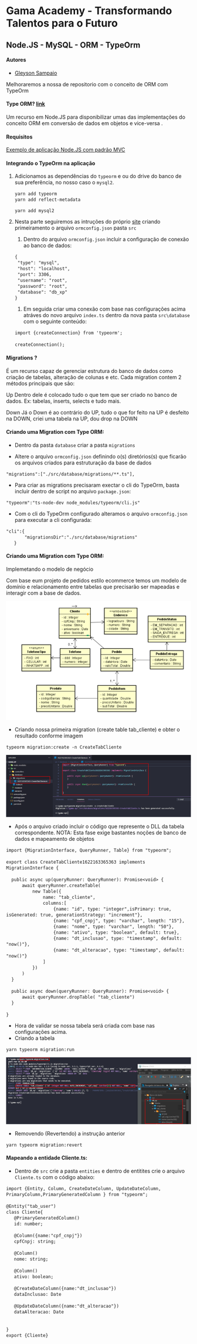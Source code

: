 # Gama Academy - Transformando Talentos para o Futuro

## Node.JS - MySQL - ORM - TypeOrm

#### Autores
- [Gleyson Sampaio](https://github.com/gleyson-gama)

Melhoraremos a nossa de repositorio com o conceito de ORM com TypeOrm

#### Type ORM? [link](https://typeorm.io/#/)

Um recurso em Node.JS para disponibilizar umas das implementações do conceito ORM em conversão de dados em objetos e vice-versa .

#### Requisitos
[Exemplo de aplicação Node.JS com padrão MVC](https://github.com/educacao-gama/tutoriais/tree/main/node-app-mvc)


#### Integrando o TypeOrm na aplicação
1. Adicionamos as dependências do `typeorm` e ou do drive do banco de sua preferência, no nosso caso o  `mysql2`.

   ```
   yarn add typeorm
   yarn add reflect-metadata
   ```
   
   ```
   yarn add mysql2
   ```
   
1. Nesta parte seguiremos as intruções do próprio [site](https://typeorm.io/#/using-ormconfig) criando primeiramento o arquivo `ormconfig.json` pasta `src` 
   1. Dentro do arquivo `ormconfig.json` incluir a configuração de conexão ao banco de dados:
   ```
   {
    "type": "mysql",
    "host": "localhost",
    "port": 3306,
    "username": "root",
    "password": "root",
    "database": "db_xp"
   }
   ```
   1. Em seguida criar uma conexão com base nas configurações acima atráves do novo arquivo `index.ts` dentro da nova pasta `src\database` com o seguinte conteúdo:
   
   ```
   import {createConnection} from 'typeorm';

   createConnection();
   ```
   
#### Migrations ?
 
É um recurso capaz de gerenciar estrutura do banco de dados como criação de tabelas, alteração de colunas e etc. Cada migration contem 2 métodos principais que são:

Up
Dentro dele é colocado tudo o que tem que ser criado no banco de dados. Ex: tabelas, inserts, selects e tudo mais.

Down
Já o Down é ao contrário do UP, tudo o que for feito na UP é desfeito na DOWN, criei uma tabela na UP, dou drop na DOWN
   
 #### Criando uma Migration com Type ORM:

 * Dentro da pasta `database` criar a pasta `migrations`
 
 * Altere o arquivo `ormconfig.json` definindo o(s) diretórios(s) que ficarão os arquivos criados para estruturação da base de dados
 
 ```
 "migrations":["./src/database/migrations/**.ts"],
 ```
 
 * Para criar as migrations precisaram exectar o cli do TypeOrm, basta incluir dentro de script no arquivo `package.json`:
 ```
 "typeorm":"ts-node-dev node_modules/typeorm/cli.js" 
 ```
 * Com o cli do TypeOrm configurado alteramos o arquivo `ormconfig.json` para executar a cli configurada:
 
 ```
 "cli":{
        "migrationsDir":"./src/database/migrations"
    }
 ```
 
 #### Criando uma Migration com Type ORM:
 
 Implemetando o modelo de negócio
 
 Com base eum projeto de pedidos estilo ecommerce temos um modelo de domínio e relacionamento entre tabelas que precisarão ser mapeadas e interagir com a base de dados.
 
 ![](https://github.com/educacao-gama/tutoriais/blob/main/node-app-mysql-type-orm/diagrmama.PNG)
 
 * Criando nossa primeira migration (create table tab_cliente) e obter o resultado conforme imagem
 
 ``` TERMINAL
 typeorm migration:create -n CreateTabCliente
 ```
 
  ![](https://github.com/educacao-gama/tutoriais/blob/main/node-app-mysql-type-orm/migration-tab_cliente.png)
  
  * Após o arquivo criado incluir o código que represente o DLL da tabela correspondente. NOTA: Esta fase exige bastantes noções de banco de dados e mapeamento de objetos
  
 ``` TERMINAL
 import {MigrationInterface, QueryRunner, Table} from "typeorm";

export class CreateTabCliente1622163365363 implements MigrationInterface {

   public async up(queryRunner: QueryRunner): Promise<void> {
       await queryRunner.createTable( 
           new Table({
               name: "tab_cliente",
               columns:[
                   {name: "id", type: "integer",isPrimary: true, isGenerated: true, generationStrategy: "increment"},
                   {name: "cpf_cnpj", type: "varchar", length: "15"},
                   {name: "nome", type: "varchar", length: "50"},
                   {name: "ativo", type: "boolean", default: true},
                   {name: "dt_inclusao", type: "timestamp", default: "now()"},
                   {name: "dt_alteracao", type: "timestamp", default: "now()"}   
               ]
           })
       )
   }

   public async down(queryRunner: QueryRunner): Promise<void> {
       await queryRunner.dropTable( "tab_cliente")
   }

}

 ```
 * Hora de validar se nossa tabela será criada com base nas configurações acima.
 * Criando a tabela
 ``` TERMINAL
 yarn typeorm migration:run
 ```
 
  ![](https://github.com/educacao-gama/tutoriais/blob/main/node-app-mysql-type-orm/migration-run.png)
 
 * Removendo (Revertendo) a instrução anterior
 ``` TERMINAL
 yarn typeorm migration:revert
 ```
#### Mapeando a entidade Cliente.ts:

 * Dentro de `src` crie a pasta `entities` e dentro de entitites crie o arquivo `Cliente.ts` com o código abaixo:
 
 ``` TERMINAL
 import {Entity, Column, CreateDateColumn, UpdateDateColumn, PrimaryColumn,PrimaryGeneratedColumn } from "typeorm";

@Entity("tab_user")
class Cliente{
    @PrimaryGeneratedColumn()
    id: number;

    @Column({name:"cpf_cnpj"})
    cpfCnpj: string;
    
    @Column()
    nome: string;
    
    @Column()
    ativo: boolean;
    
    @CreateDateColumn({name:"dt_inclusao"})
    dataInclusao: Date

    @UpdateDateColumn({name:"dt_alteracao"})
    dataAlteracao: Date

    
}
export {Cliente}
 ```
 
